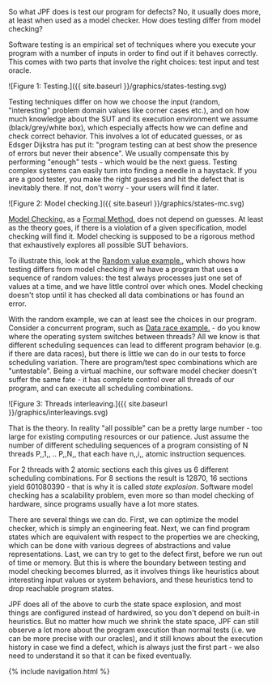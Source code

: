 So what JPF does is test our program for defects? No, it usually does more, at least when used as a model checker. How does testing differ from model checking?

Software testing is an empirical set of techniques where you execute your program with a number of inputs in order to find out if it behaves correctly. This comes with two parts that involve the right choices: test input and test oracle.

![Figure 1: Testing.]({{ site.baseurl }}/graphics/states-testing.svg)

Testing techniques differ on how we choose the input (random, "interesting" problem domain values like corner cases etc.), and on how much knowledge about the SUT and its execution environment we assume (black/grey/white box), which especially affects how we can define and check correct behavior. This involves a lot of educated guesses, or as Edsger Dijkstra has put it: "program testing can at best show the presence of errors but never their absence". We usually compensate this by performing "enough" tests - which would be the next guess. Testing complex systems can easily turn into finding a needle in a haystack. If you are a good tester, you make the right guesses and hit the defect that is inevitably there. If not, don't worry - your users will find it later.

![Figure 2: Model checking.]({{ site.baseurl }}/graphics/states-mc.svg)

[Model Checking.](http://en.wikipedia.org/wiki/Model_checking) as a [Formal Method.](http://en.wikipedia.org/wiki/Formal_methods) does not depend on guesses. At least as the theory goes, if there is a violation of a given specification, model checking will find it. Model checking is supposed to be a rigorous method that exhaustively explores all possible SUT behaviors. 

To illustrate this, look at the [Random value example.](random-example), which shows how testing differs from model checking if we have a program that uses a sequence of random values: the test always processes just one set of values at a time, and we have little control over which ones. Model checking doesn't stop until it has checked all data combinations or has found an error.

With the random example, we can at least see the choices in our program. Consider a concurrent program, such as [Data race example.](race-example) - do you know where the operating system switches between threads? All we know is that different scheduling sequences can lead to different program behavior (e.g. if there are data races), but there is little we can do in our tests to force scheduling variation. There are program/test spec combinations which are "untestable". Being a virtual machine, our software model checker doesn't suffer the same fate - it has complete control over all threads of our program, and can execute all scheduling combinations.

![Figure 3: Threads interleaving.]({{ site.baseurl }}/graphics/interleavings.svg)

That is the theory. In reality "all possible" can be a pretty large number - too large for existing computing resources or our patience. Just assume the number of different scheduling sequences of a program consisting of N threads P,,1,, .. P,,N,, that each have n,,i,, atomic instruction sequences.

For 2 threads with 2 atomic sections each this gives us 6 different scheduling combinations. For 8 sections the result is 12870, 16 sections yield 601080390 - that is why it is called *state explosion*. Software model checking has a scalability problem, even more so than model checking of hardware, since programs usually have a lot more states.

There are several things we can do. First, we can optimize the model checker, which is simply an engineering feat. Next, we can find program states which are equivalent with respect to the properties we are checking, which can be done with various degrees of abstractions and value representations. Last, we can try to get to the defect first, before we run out of time or memory. But this is where the boundary between testing and model checking becomes blurred, as it involves things like heuristics about interesting input values or system behaviors, and these heuristics tend to drop reachable program states.

JPF does all of the above to curb the state space explosion, and most things are configured instead of hardwired, so you don't depend on built-in heuristics. But no matter how much we shrink the state space, JPF can still observe a lot more about the program execution than normal tests (i.e. we can be more precise with our oracles), and it still knows about the execution history in case we find a defect, which is always just the first part - we also need to understand it so that it can be fixed eventually. 

{% include navigation.html %}
